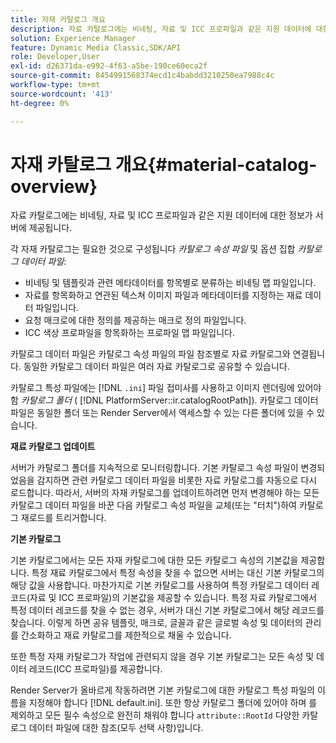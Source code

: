 ```yaml
---
title: 자재 카탈로그 개요
description: 자료 카탈로그에는 비네팅, 자료 및 ICC 프로파일과 같은 지원 데이터에 대한 정보가 서버에 제공됩니다.
solution: Experience Manager
feature: Dynamic Media Classic,SDK/API
role: Developer,User
exl-id: d26371da-e992-4f63-a5be-190ce60eca2f
source-git-commit: 8454991568374ecd1c4babdd3210250ea7988c4c
workflow-type: tm+mt
source-wordcount: '413'
ht-degree: 0%

---
```


# 자재 카탈로그 개요{#material-catalog-overview}

자료 카탈로그에는 비네팅, 자료 및 ICC 프로파일과 같은 지원 데이터에 대한 정보가 서버에 제공됩니다.

각 자재 카탈로그는 필요한 것으로 구성됩니다 *카탈로그 속성 파일* 및 옵션 집합 *카탈로그 데이터 파일*:

* 비네팅 및 템플릿과 관련 메타데이터를 항목별로 분류하는 비네팅 맵 파일입니다.
* 자료를 항목화하고 연관된 텍스쳐 이미지 파일과 메타데이터를 지정하는 재료 데이터 파일입니다.
* 요청 매크로에 대한 정의를 제공하는 매크로 정의 파일입니다.
* ICC 색상 프로파일을 항목화하는 프로파일 맵 파일입니다.

카탈로그 데이터 파일은 카탈로그 속성 파일의 파일 참조별로 자료 카탈로그와 연결됩니다. 동일한 카탈로그 데이터 파일은 여러 자료 카탈로그로 공유할 수 있습니다.

카탈로그 특성 파일에는 [!DNL `.ini`] 파일 접미사를 사용하고 이미지 렌더링에 있어야 함 *카탈로그 폴더* ( [!DNL PlatformServer::ir.catalogRootPath]). 카탈로그 데이터 파일은 동일한 폴더 또는 Render Server에서 액세스할 수 있는 다른 폴더에 있을 수 있습니다.

**재료 카탈로그 업데이트**

서버가 카탈로그 폴더를 지속적으로 모니터링합니다. 기본 카탈로그 속성 파일이 변경되었음을 감지하면 관련 카탈로그 데이터 파일을 비롯한 자료 카탈로그를 자동으로 다시 로드합니다. 따라서, 서버의 자재 카탈로그를 업데이트하려면 먼저 변경해야 하는 모든 카탈로그 데이터 파일을 바꾼 다음 카탈로그 속성 파일을 교체(또는 &quot;터치&quot;)하여 카탈로그 재로드를 트리거합니다.

**기본 카탈로그**

기본 카탈로그에서는 모든 자재 카탈로그에 대한 모든 카탈로그 속성의 기본값을 제공합니다. 특정 재료 카탈로그에서 특정 속성을 찾을 수 없으면 서버는 대신 기본 카탈로그의 해당 값을 사용합니다. 마찬가지로 기본 카탈로그를 사용하여 특정 카탈로그 데이터 레코드(자료 및 ICC 프로파일)의 기본값을 제공할 수 있습니다. 특정 자료 카탈로그에서 특정 데이터 레코드를 찾을 수 없는 경우, 서버가 대신 기본 카탈로그에서 해당 레코드를 찾습니다. 이렇게 하면 공유 템플릿, 매크로, 글꼴과 같은 글로벌 속성 및 데이터의 관리를 간소화하고 재료 카탈로그를 제한적으로 채울 수 있습니다.

또한 특정 자재 카탈로그가 작업에 관련되지 않을 경우 기본 카탈로그는 모든 속성 및 데이터 레코드(ICC 프로파일)를 제공합니다.

Render Server가 올바르게 작동하려면 기본 카탈로그에 대한 카탈로그 특성 파일의 이름을 지정해야 합니다 [!DNL default.ini]. 또한 항상 카탈로그 폴더에 있어야 하며 를 제외하고 모든 필수 속성으로 완전히 채워야 합니다 `attribute::RootId` 다양한 카탈로그 데이터 파일에 대한 참조(모두 선택 사항)입니다.

<!-- **See also**

`PlatformServer::ir.catalogRootPath` -->
